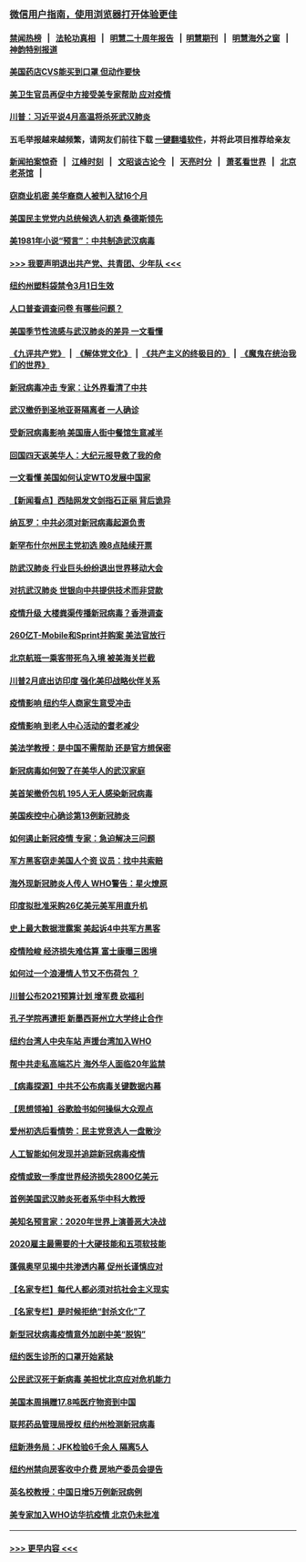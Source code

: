 ### [微信用户指南，使用浏览器打开体验更佳](https://github.com/gfw-breaker/banned-news1/blob/master/indexes/wechat-guide.md?t=0)
#### [禁闻热榜](热点新闻.md?t=0)  &nbsp;&nbsp;|&nbsp;&nbsp; [法轮功真相](https://github.com/gfw-breaker/truth/blob/master/README.md?t=0) &nbsp;&nbsp;|&nbsp;&nbsp; [明慧二十周年报告](https://github.com/gfw-breaker/mh-reports/blob/master/README.md?t=0) &nbsp;&nbsp;|&nbsp;&nbsp;[明慧期刊](https://github.com/gfw-breaker/mh-qikan) &nbsp;&nbsp;|&nbsp;&nbsp; [明慧海外之窗](https://github.com/gfw-breaker/mh-news/blob/master/README.md?t=0) &nbsp;&nbsp;|&nbsp;&nbsp; [神韵特别报道](https://github.com/gfw-breaker/mh-news/blob/master/shenyun.md?t=0)
#### [美国药店CVS能买到口罩 但动作要快](../pages/nsc412/n11862438.md?t=02130136) 
#### [美卫生官员再促中方接受美专家帮助 应对疫情](../pages/nsc412/n11864043.md?t=02130136) 
#### [川普：习近平说4月高温将杀死武汉肺炎](../pages/nsc412/n11860814.md?t=02130136) 
#### 五毛举报越来越频繁，请网友们前往下载 [一键翻墙软件](https://github.com/gfw-breaker/ssr-accounts)，并将此项目推荐给亲友
#### [新闻拍案惊奇](https://github.com/gfw-breaker/banned-news1/blob/master/pages/link4.md) &nbsp;&nbsp;|&nbsp;&nbsp; [江峰时刻](https://github.com/gfw-breaker/banned-news1/blob/master/pages/link4.md) &nbsp;&nbsp;|&nbsp;&nbsp; [文昭谈古论今](https://github.com/gfw-breaker/banned-news1/blob/master/pages/link4.md) &nbsp;&nbsp;|&nbsp;&nbsp; [天亮时分](https://github.com/gfw-breaker/banned-news1/blob/master/pages/link4.md) &nbsp;&nbsp;|&nbsp;&nbsp; [萧茗看世界](https://github.com/gfw-breaker/banned-news1/blob/master/pages/link4.md) &nbsp;&nbsp;|&nbsp;&nbsp; [北京老茶馆](https://github.com/gfw-breaker/banned-news1/blob/master/pages/link4.md) &nbsp;&nbsp;|&nbsp;&nbsp; 
#### [窃商业机密 美华裔商人被判入狱16个月](../pages/nsc412/n11863911.md?t=02130136) 
#### [美国民主党党内总统候选人初选 桑德斯领先](../pages/nsc412/n11863475.md?t=02130136) 
#### [美1981年小说“预言”：中共制造武汉病毒](../pages/nsc412/n11863306.md?t=02130136) 
#### [>>> 我要声明退出共产党、共青团、少年队 <<<](https://github.com/begood0513/goodnews/blob/master/quit/letter.md) 
#### [纽约州塑料袋禁令3月1日生效](../pages/nsc412/n11862832.md?t=02130136) 
#### [人口普查调查问卷  有哪些问题？](../pages/nsc412/n11862808.md?t=02130136) 
#### [美国季节性流感与武汉肺炎的差异 一文看懂](../pages/nsc412/n11862428.md?t=02130136) 
#### [《九评共产党》](https://github.com/begood0513/9ping.md/blob/master/README.md) &nbsp;|&nbsp; [《解体党文化》](../../../../jtdwh.md/blob/master/README.md)  &nbsp;|&nbsp; [《共产主义的终极目的》](../../../../gczydzjmd.md/blob/master/README.md) &nbsp;|&nbsp; [《魔鬼在统治我们的世界》](../../../../mgztzwmdsj.md/blob/master/README.md) 
#### [新冠病毒冲击 专家：让外界看清了中共](../pages/nsc412/n11862280.md?t=02130136) 
#### [武汉撤侨到圣地亚哥隔离者 一人确诊](../pages/nsc412/n11862460.md?t=02130136) 
#### [受新冠病毒影响 美国唐人街中餐馆生意减半](../pages/nsc412/n11861940.md?t=02130136) 
#### [回国四天返美华人：大纪元报导救了我的命](../pages/nsc412/n11862181.md?t=02130136) 
#### [一文看懂 美国如何认定WTO发展中国家](../pages/nsc412/n11862051.md?t=02130136) 
#### [【新闻看点】西陆网发文剑指石正丽 背后诡异](../pages/nsc412/n11861792.md?t=02130136) 
#### [纳瓦罗：中共必须对新冠病毒起源负责](../pages/nsc412/n11861810.md?t=02130136) 
#### [新罕布什尔州民主党初选 晚8点陆续开票](../pages/nsc412/n11861872.md?t=02130136) 
#### [防武汉肺炎 行业巨头纷纷退出世界移动大会](../pages/nsc412/n11861795.md?t=02130136) 
#### [对抗武汉肺炎 世银向中共提供技术而非贷款](../pages/nsc412/n11861652.md?t=02130136) 
#### [疫情升级 大楼粪渠传播新冠病毒？香港调查](../pages/nsc412/n11861556.md?t=02130136) 
#### [260亿T-Mobile和Sprint并购案 美法官放行](../pages/nsc412/n11861511.md?t=02130136) 
#### [北京航班一乘客带死鸟入境 被美海关拦截](../pages/nsc412/n11861317.md?t=02130136) 
#### [川普2月底出访印度 强化美印战略伙伴关系](../pages/nsc412/n11860557.md?t=02130136) 
#### [疫情影响  纽约华人商家生意受冲击](../pages/nsc412/n11860284.md?t=02130136) 
#### [疫情影响  到老人中心活动的耆老减少](../pages/nsc412/n11860199.md?t=02130136) 
#### [美法学教授：是中国不需帮助 还是官方想保密](../pages/nsc412/n11859492.md?t=02130136) 
#### [新冠病毒如何毁了在美华人的武汉家庭](../pages/nsc412/n11859524.md?t=02130136) 
#### [美首架撤侨包机 195人无人感染新冠病毒](../pages/nsc412/n11859908.md?t=02130136) 
#### [美国疾控中心确诊第13例新冠肺炎](../pages/nsc412/n11859966.md?t=02130136) 
#### [如何遏止新冠疫情 专家：急迫解决三问题](../pages/nsc412/n11859685.md?t=02130136) 
#### [军方黑客窃走美国人个资 议员：找中共索赔](../pages/nsc412/n11859371.md?t=02130136) 
#### [海外现新冠肺炎人传人 WHO警告：星火燎原](../pages/nsc412/n11859252.md?t=02130136) 
#### [印度拟批准采购26亿美元美军用直升机](../pages/nsc412/n11859143.md?t=02130136) 
#### [史上最大数据泄露案 美起诉4中共军方黑客](../pages/nsc412/n11859115.md?t=02130136) 
#### [疫情险峻 经济损失难估算 富士康曝三困境](../pages/nsc412/n11859120.md?t=02130136) 
#### [如何过一个浪漫情人节又不伤荷包 ？](../pages/nsc412/n11858969.md?t=02130136) 
#### [川普公布2021预算计划 增军费 砍福利](../pages/nsc412/n11859012.md?t=02130136) 
#### [孔子学院再遭拒 新墨西哥州立大学终止合作](../pages/nsc412/n11858661.md?t=02130136) 
#### [纽约台湾人中央车站  声援台湾加入WHO](../pages/nsc412/n11857757.md?t=02130136) 
#### [帮中共走私高端芯片 海外华人面临20年监禁](../pages/nsc412/n11855016.md?t=02130136) 
#### [【病毒探源】中共不公布病毒关键数据内幕](../pages/nsc412/n11856584.md?t=02130136) 
#### [【思想领袖】谷歌脸书如何操纵大众观点](../pages/nsc412/n11680874.md?t=02130136) 
#### [爱州初选后看情势：民主党竞选人一盘散沙](../pages/nsc412/n11856557.md?t=02130136) 
#### [人工智能如何发现并追踪新冠病毒疫情](../pages/nsc412/n11856398.md?t=02130136) 
#### [疫情或致一季度世界经济损失2800亿美元](../pages/nsc412/n11855639.md?t=02130136) 
#### [首例美国武汉肺炎死者系华中科大教授](../pages/nsc412/n11855500.md?t=02130136) 
#### [美知名预言家：2020年世界上演善恶大决战](../pages/nsc412/n11855418.md?t=02130136) 
#### [2020雇主最需要的十大硬技能和五项软技能](../pages/nsc412/n11850953.md?t=02130136) 
#### [蓬佩奥罕见揭中共渗透内幕 促州长谨慎应对](../pages/nsc412/n11854685.md?t=02130136) 
#### [【名家专栏】每代人都必须对抗社会主义现实](../pages/nsc412/n11831412.md?t=02130136) 
#### [【名家专栏】是时候拒绝“封杀文化”了](../pages/nsc412/n11814093.md?t=02130136) 
#### [新型冠状病毒疫情意外加剧中美“脱钩”](../pages/nsc412/n11854475.md?t=02130136) 
#### [纽约医生诊所的口罩开始紧缺](../pages/nsc412/n11853364.md?t=02130136) 
#### [公民武汉死于新病毒 美担忧北京应对危机能力](../pages/nsc412/n11854331.md?t=02130136) 
#### [美国本周捐赠17.8吨医疗物资到中国](../pages/nsc412/n11854269.md?t=02130136) 
#### [联邦药品管理局授权  纽约州检测新冠病毒](../pages/nsc412/n11853371.md?t=02130136) 
#### [纽新港务局：JFK检验6千余人  隔离5人](../pages/nsc412/n11853366.md?t=02130136) 
#### [纽约州禁向房客收中介费  房地产委员会提告](../pages/nsc412/n11853360.md?t=02130136) 
#### [英名校教授：中国日增5万例新冠病例](../pages/nsc412/n11854174.md?t=02130136) 
#### [美专家加入WHO访华抗疫情 北京仍未批准](../pages/nsc412/n11854043.md?t=02130136) 

----
#### [ >>> 更早内容 <<< ](../indexes/nsc412-earlier.md)
